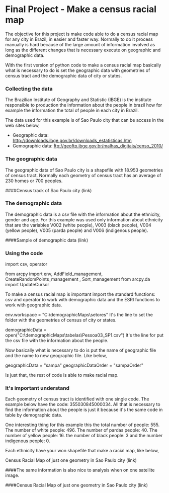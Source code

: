 # Final Project - Make a census racial map


The objective for this project is make code able to do a census racial map for any city in Brazil, 
in easier and faster way. Normally to do it process manually is hard because of the large amount 
of information involved as long as the different changes that is necessary execute on geographic 
and demographic data. 

With the first version of python code to make a census racial map basically what is necessary to 
do is set the geographic data with geometries of census tract and the demographic data of city or 
states.

### Collecting the data

The Brazilian Institute of Geography and Statistic (IBGE) is the institute responsible to 
production the information about the people in brazil how for example the information the total of
people in each city in Brazil. 

The data used for this example is of Sao Paulo city that can be access in the web sites below, 

- Geographic data: http://downloads.ibge.gov.br/downloads_estatisticas.htm
- Gemographic data: ftp://geoftp.ibge.gov.br/malhas_digitais/censo_2010/

### The geographic data

The geographic data of Sao Paulo city is a shapefile with 18.953 geometries of census tract. Normally 
each geometry of census tract has an average of 230 homes or 700 peoples.

####Census track of Sao Paulo city (link)

### The demographic data
The demographic data is a csv file with the information about the ethnicity, gender and age. 
For this example was used only information about ethnicity that are the variables V002 (white people), 
V003 (black people), V004 (yellow people), V005 (parda people) and V006 (indigenous people).

####Sample of demographic data (link)
 

### Using the code

import csv, operator

from arcpy import env, AddField_management, CreateRandomPoints_management , Sort_management
from arcpy.da import UpdateCursor

To make a census racial map is important import the standard functions: csv and operator to work with 
demographic data and the ESRI functions to work with geographic data.

env.workspace = "C:\\demographicMaps\\setores"
It's the line to set the folder with the geometries of census of city or states.

demographicData = open("C:\\demographicMaps\\tabelas\\Pessoa03_SP1.csv")
It's the line for put the csv file with the information about the people.

Now basically what is necessary to do is put the name of geographic file and the name to new geographic 
file. Like below,

geographicData = "sampa"
geographicDataOrder = "sampaOrder"

Is just that, the rest of code is able to make racial map. 

### It's important understand

Each geometry of census tract is identified with one single code. The example below have the code: 
355030845000034. All that is necessary to find the information about the people is just it because it's 
the same code in table by demographic data.
  
One interesting thing for this example this the total number of people: 555. The number of white people: 496. 
The number of pardas people: 40. The number of yellow people: 16. the number of black people: 3 and the 
number indigenous people: 0. 

Each ethnicity have your won shapefile that make a racial map, like below,

Census Racial Map of just one geometry in Sao Paulo city (link)
 
####The same information is also nice to analysis when on one satellite image.


####Census Racial Map of just one geometry in Sao Paulo city (link)
 

 



